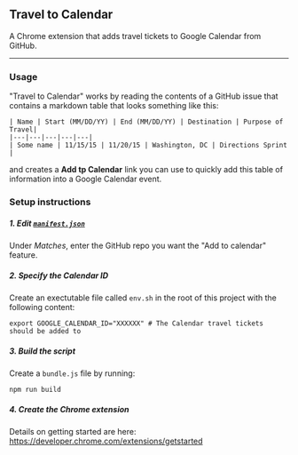 Travel to Calendar
---

A Chrome extension that adds travel tickets to Google Calendar from GitHub.

---

### Usage

"Travel to Calendar" works by reading the contents of a GitHub issue that
contains a markdown table that looks something like this:

    | Name | Start (MM/DD/YY) | End (MM/DD/YY) | Destination | Purpose of Travel|
    |---|---|---|---|---|
    | Some name | 11/15/15 | 11/20/15 | Washington, DC | Directions Sprint |


and creates a __Add tp Calendar__ link you can use to quickly add this table
of information into a Google Calendar event.

### Setup instructions

##### 1. Edit [`manifest.json`](https://github.com/mapbox/travel-to-calendar/blob/master/manifest.json)

Under _Matches_, enter the GitHub repo you want the "Add to calendar" feature.

##### 2. Specify the Calendar ID

Create an exectutable file called `env.sh` in the root of this project with the following content:

    export GOOGLE_CALENDAR_ID="XXXXXX" # The Calendar travel tickets should be added to

##### 3. Build the script

Create a `bundle.js` file by running:

    npm run build

##### 4. Create the Chrome extension

Details on getting started are here: https://developer.chrome.com/extensions/getstarted
